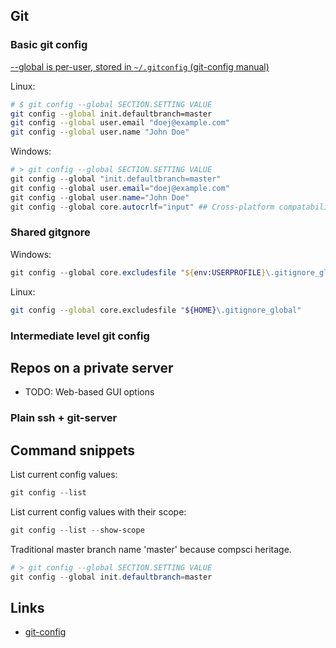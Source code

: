## Git


### Basic git config
[--global is per-user, stored in `~/.gitconfig` (git-config manual)](https://git-scm.com/docs/git-config#Documentation/git-config.txt---global)

Linux:
```bash
# $ git config --global SECTION.SETTING VALUE
git config --global init.defaultbranch=master
git config --global user.email "doej@example.com"
git config --global user.name "John Doe"
```


Windows:
```powershell
# > git config --global SECTION.SETTING VALUE
git config --global "init.defaultbranch=master"
git config --global user.email="doej@example.com"
git config --global user.name="John Doe"
git config --global core.autocrlf="input" ## Cross-platform compatability RE newlines.
```


### Shared gitgnore
Windows:
```powershell
git config --global core.excludesfile "${env:USERPROFILE}\.gitignore_global"
```

Linux:
```bash
git config --global core.excludesfile "${HOME}\.gitignore_global"
```

### Intermediate level git config


## Repos on a private server
* TODO: Web-based GUI options
### Plain ssh + git-server



## Command snippets
List current config values:
```powershell
git config --list
```

List current config values with their scope:
```powershell
git config --list --show-scope
```


Traditional master branch name 'master' because compsci heritage.
```powershell
# > git config --global SECTION.SETTING VALUE
git config --global init.defaultbranch=master
```


## Links
* [git-config](https://git-scm.com/docs/git-config/)
